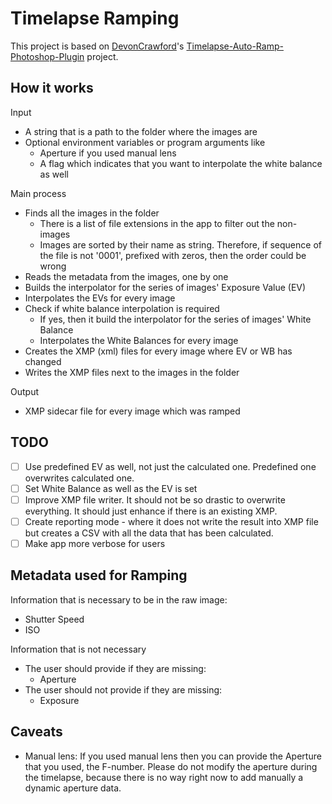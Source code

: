 # Timelapse Ramping

This project is based on [DevonCrawford](https://github.com/DevonCrawford)'s [Timelapse-Auto-Ramp-Photoshop-Plugin](https://github.com/DevonCrawford/Timelapse-Auto-Ramp-Photoshop-Plugin) project.

## How it works
Input
   * A string that is a path to the folder where the images are
   * Optional environment variables or program arguments like
      * Aperture if you used manual lens
      * A flag which indicates that you want to interpolate the white balance as well

Main process
   * Finds all the images in the folder
      * There is a list of file extensions in the app to filter out the non-images
      * Images are sorted by their name as string. Therefore, if sequence of the file is not '0001', prefixed with zeros, then the order could be wrong
   * Reads the metadata from the images, one by one
   * Builds the interpolator for the series of images' Exposure Value (EV)
   * Interpolates the EVs for every image
   * Check if white balance interpolation is required
      * If yes, then it build the interpolator for the series of images' White Balance
      * Interpolates the White Balances for every image
   * Creates the XMP (xml) files for every image where EV or WB has changed
   * Writes the XMP files next to the images in the folder

Output
   * XMP sidecar file for every image which was ramped

## TODO
   * [ ] Use predefined EV as well, not just the calculated one. Predefined one overwrites calculated one.
   * [ ] Set White Balance as well as the EV is set
   * [ ] Improve XMP file writer. It should not be so drastic to overwrite everything. It should just enhance if there is an existing XMP.
   * [ ] Create reporting mode - where it does not write the result into XMP file but creates a CSV with all the data that has been calculated.
   * [ ] Make app more verbose for users

## Metadata used for Ramping
Information that is necessary to be in the raw image:
   * Shutter Speed
   * ISO

Information that is not necessary
   * The user should provide if they are missing:
      * Aperture
   * The user should not provide if they are missing:
      * Exposure

## Caveats
   * Manual lens: If you used manual lens then you can provide the Aperture that you used, the F-number. Please do not modify the aperture during the timelapse, because there is no way right now to add manually a dynamic aperture data.
